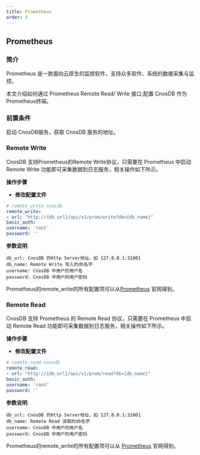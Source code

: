 ```yaml
---
title: Prometheus
order: 3
---
```


## Prometheus

### 简介

Prometheus 是一款面向云原生的监控软件，支持众多软件、系统的数据采集与监控。

本文介绍如何通过 Prometheus Remote Read/ Write 接口,配置 CnosDB 作为Prometheus终端。

### 前置条件

启动 CnosDB服务，获取 CnosDB 服务的地址。

### Remote Write

CnosDB 支持Prometheus的Remote Write协议，只需要在 Prometheus 中启动 Remote Write 功能即可采集数据到日志服务，相关操作如下所示。

**操作步骤**

- **修改配置文件**
```yaml
# remote_write cnosdb
remote_write:
- url: "http://{db_url}/api/v1/prom/write?db={db_name}"
basic_auth:
username: 'root'
password: ''
```
**参数说明**:

```
db_url: CnosDB 的Http Server地址，如 127.0.0.1:31001
db_name: Remote Write 写入的db名字
username: CnosDB 中用户的用户名
password: CnosDB 中用户的用户密码
```

Prometheus的remote_write的所有配置项可以从[Prometheus](https://prometheus.io/docs/prometheus/latest/configuration/configuration/?spm=a2c4g.11186623.0.0.231f780eoLUxCY#remote_write)
官网得到。


### Remote Read
CnosDB 支持 Prometheus 的 Remote Read 协议，只需要在 Prometheus 中启动 Remote Read 功能即可采集数据到日志服务，相关操作如下所示。

**操作步骤**

- **修改配置文件**
```yaml
# remote_read cnosdb
remote_read:
- url: "http://{db_url}/api/v1/prom/read?db={db_name}"
basic_auth:
username: 'root'
password: ''
```
**参数说明**:

```
db_url: CnosDB 的Http Server地址，如 127.0.0.1:31001
db_name: Remote Read 读取的db名字
username: CnosDB 中用户的用户名
password: CnosDB 中用户的用户密码
```

Prometheus的remote_write的所有配置项可以从
[Prometheus](https://prometheus.io/docs/prometheus/latest/configuration/configuration/#remote_read)
官网得到。